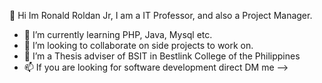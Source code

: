  👋 Hi Im Ronald Roldan Jr, I am a IT Professor, and also a Project Manager.
 

- 🌱 I’m currently learning PHP, Java, Mysql etc.
- 👯 I’m looking to collaborate on side projects to work on.
- 🤔 I’m a Thesis adviser of BSIT in Bestlink College of the Philippines
- 📫 If you are looking for software development direct DM me
-->
